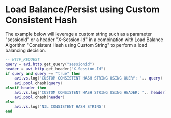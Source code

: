 # Load Balance/Persist using Custom Consistent Hash

The example below will leverage a custom string such as a parameter "sessionid" or a header "X-Session-Id" in a combination with Load Balance Algorithm "Consistent Hash using Custom String" to perform a load balancing decision.

```lua
-- HTTP_REQUEST
query = avi.http.get_query("sessionid")
header = avi.http.get_header("X-Session-Id")
if query and query ~= "true" then
    avi.vs.log('CUSTOM CONSISTENT HASH STRING USING QUERY: '.. query)
    avi.pool.chash(query)
elseif header then
    avi.vs.log('CUSTOM CONSISTENT HASH STRING USING HEADER: '.. header)
    avi.pool.chash(header)
else
    avi.vs.log('NIL CONSISTENT HASH STRING')
end
```